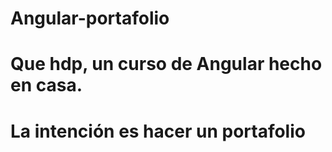 # Angular-portafolio
# Que hdp, un curso de Angular hecho en casa.
# La intención es hacer un portafolio